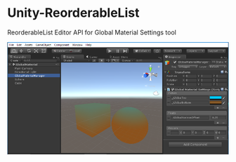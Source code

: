 # Unity-ReorderableList
ReorderableList Editor API for Global Material Settings tool

![ReorderableList_Screenshot](./ReorderableList_Screenshot.png)
